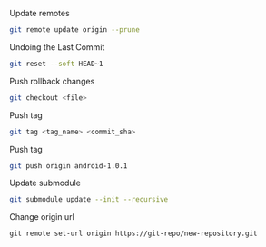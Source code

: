 Update remotes
```bash
git remote update origin --prune
```
Undoing the Last Commit
```bash
git reset --soft HEAD~1
```
Push rollback changes
```bash
git checkout <file>
```
Push tag
```bash
git tag <tag_name> <commit_sha>
```
Push tag
```bash
git push origin android-1.0.1
```
Update submodule
```bash
git submodule update --init --recursive
```
Change origin url
```shell
git remote set-url origin https://git-repo/new-repository.git
```